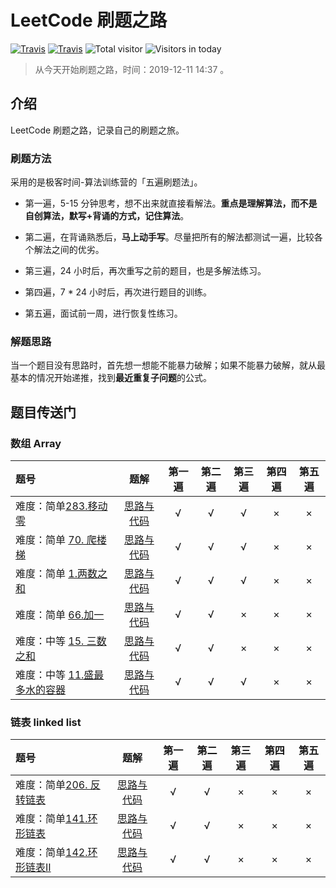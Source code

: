 # LeetCode 刷题之路

[![Travis](https://img.shields.io/badge/language-Java-green.svg)]()
[![Travis](https://img.shields.io/badge/language-Python-yellow.svg)]()
![Total visitor](https://visitor-count-badge.herokuapp.com/total.svg?repo_id=xxtlant.leetcode_training)
![Visitors in today](https://visitor-count-badge.herokuapp.com/today.svg?repo_id=xxtlant.leetcode_training)

> 从今天开始刷题之路，时间：2019-12-11 14:37 。

## 介绍

LeetCode 刷题之路，记录自己的刷题之旅。

### 刷题方法

采用的是极客时间-算法训练营的「五遍刷题法」。

- 第一遍，5-15 分钟思考，想不出来就直接看解法。**重点是理解算法，而不是自创算法，默写+背诵的方式，记住算法**。

- 第二遍，在背诵熟悉后，**马上动手写**。尽量把所有的解法都测试一遍，比较各个解法之间的优劣。
- 第三遍，24 小时后，再次重写之前的题目，也是多解法练习。
- 第四遍，7 * 24 小时后，再次进行题目的训练。
- 第五遍，面试前一周，进行恢复性练习。

### 解题思路

当一个题目没有思路时，首先想一想能不能暴力破解；如果不能暴力破解，就从最基本的情况开始递推，找到**最近重复子问题**的公式。

## 题目传送门

### 数组  Array

| 题号 | 题解 | 第一遍 | 第二遍 | 第三遍 | 第四遍 | 第五遍 |
|:- | :-: | :-: | :-: | :-:|:-:|:-:|
|难度：简单[283.移动零](https://leetcode-cn.com/problems/move-zeroes/)|[思路与代码](Array/283.&#32;移动零.md) | √ | √ | √ | × | × |
|难度：简单 [70. 爬楼梯](https://leetcode-cn.com/problems/climbing-stairs/)|[思路与代码](Array/70.&#32;爬楼梯.md) | √ | √ | √ | × | × |
|难度：简单 [1.两数之和](https://leetcode-cn.com/problems/two-sum/submissions/)|[思路与代码](Array/1.&#32;两数之和.md) | √ | √ | √ | × | × |
|难度：简单 [66.加一](https://leetcode-cn.com/problems/plus-one/)|[思路与代码](Array/66.&#32;加一.md) | √ | √ | ×  | × | × |
|难度：中等 [15. 三数之和](https://leetcode-cn.com/problems/3sum/)|[思路与代码](Array/15.&#32;三数之和.md) | √ | √ | × | × | × |
|难度：中等 [11.盛最多水的容器](https://leetcode-cn.com/problems/container-with-most-water/submissions/)|[思路与代码](Array/11.盛水最多的容器.md) | √ | √ | √ | × | × |

### 链表 linked list

| 题号 | 题解 | 第一遍 | 第二遍 | 第三遍 | 第四遍 | 第五遍 |
|:- | :-: | :-: | :-: | :-:|:-:|:-:|
|难度：简单[206. 反转链表](https://leetcode-cn.com/problems/reverse-linked-list/)|[思路与代码](LinkedList/206.&#32;反转链表.md) | √ | √ | × | × | × |
|难度：简单[141.环形链表](https://leetcode-cn.com/problems/linked-list-cycle/)|[思路与代码](LinkedList/141.&#32;环形链表.md)| √ | √ | × | × | × |
|难度：简单[142.环形链表II](https://leetcode-cn.com/problems/linked-list-cycle-ii/)|[思路与代码](LinkedList/142.&#32;环形链表&#32;II.md)| √ | √ | × | × | × |
